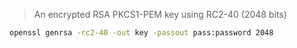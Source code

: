 > An encrypted RSA PKCS1-PEM key using RC2-40 (2048 bits)

```sh
openssl genrsa -rc2-40 -out key -passout pass:password 2048
```
